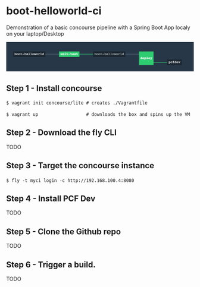 # boot-helloworld-ci


Demonstration of a basic concourse pipeline with a Spring Boot App localy on your laptop/Desktop

![alt text](/doc/scree.png "Title")

## Step 1 - Install concourse

` $ vagrant init concourse/lite # creates ./Vagrantfile `

` $ vagrant up                  # downloads the box and spins up the VM `

## Step 2 - Download the fly CLI

TODO

## Step 3 - Target the concourse instance 

` $ fly -t myci login -c http://192.168.100.4:8080 `

## Step 4 - Install PCF Dev

TODO

## Step 5 - Clone the Github repo

TODO

## Step 6 - Trigger a build.

TODO



